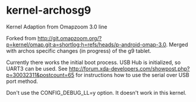 kernel-archosg9
===============

Kernel Adaption from Omapzoom 3.0 line

Forked from http://git.omapzoom.org/?p=kernel/omap.git;a=shortlog;h=refs/heads/p-android-omap-3.0.
Merged with archos specific changes (in progress) of the g9 tablet.

Currently there works the initial boot process. USB Hub is initialized, so UART3 can be used.
See http://forum.xda-developers.com/showpost.php?p=30032311&postcount=65 for instructions how to use
the serial over USB port method.

Don't use the CONFIG_DEBUG_LL=y option. It doesn't work in this kernel.